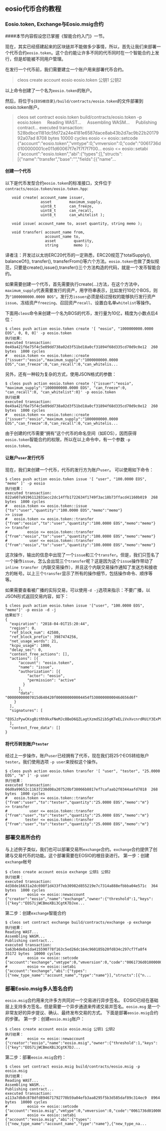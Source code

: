 ## eosio代币合约教程

### Eosio.token, Exchange与Eosio.msig合约
####本节内容假设您已掌握《智能合约入门》一节。

现在，其实已经搭建起来的区块链并不能做多少事情，所以，首先让我们来部署一个代币合约`eosio.token`。这个合约能让许多不同的代币同时在一个智能合约上发行，但是却能被不同用户管理。

在发行一个代币前，我们需要建立一个账户用来部署代币合约。
> cleos create account eosio eosio.token 公钥1 公钥2

以上命令创建了一个名为`eosio.token`的账户。

然后，将位于`${EOS根目录}/build/contracts/eosio.token`的文件部署到eosio.token账户。
> cleos set contract eosio.token build/contracts/eosio.token -p eosio.token
> &nbsp;&nbsp;&nbsp;&nbsp;Reading WAST...
> &nbsp;&nbsp;&nbsp;&nbsp;Assembling WASM...
> &nbsp;&nbsp;&nbsp;&nbsp;Publishing contract...
> executed transaction: 528bdbce1181dc5fd72a24e4181e6587dace8ab43b2d7ac9b22b2017992a07ad  8708 bytes  10000 cycles
>          eosio <= eosio::setcode               {"account":"eosio.token","vmtype":0,"vmversion":0,"code":"0061736d0100000001ce011d60067f7e7f7f7f7f00...
>          eosio <= eosio::setabi                {"account":"eosio.token","abi":{"types":[],"structs":[{"name":"transfer","base":"","fields":[{"name"...

#### 创建一个代币
以下是代币发型合约`eosio.token`的标准接口，文件位于 `contracts/eosio.token/eosio.token.hpp`:
```
   void create( account_name issuer,
                asset        maximum_supply,
                uint8_t      can_freeze,
                uint8_t      can_recall,
                uint8_t      can_whitelist );

   void issue( account_name to, asset quantity, string memo );

   void transfer( account_name from,
                  account_name to,
                  asset        quantity,
                  string       memo );
```
译者注：开发过以太坊ERC20代币的一定熟悉，ERC20规范了totalSupply(), balanceOf(), transfer(), transferFrom()等六个方法。`eosio.token`也做了类似规范，只要是create(),issue(),transfer()三个方法构造的代码，就是一个发币智能合约。

如果需要创建一个代币，首先需要执行create(...)方法，在这个方法中，`maximum_supply`代表需要发行的资产，用字符串表示，比如发行10亿个BOS，则为`"1000000000.0000 BOS"`。发行方`issuer`必须是经过授权的能够执行发行资产`issue`、冻结资产`freezing`、召回资产`recall`、设置白名单`whitelist`等操作。

下面用`cleos`命令来创建一个名为BOS的代币，发行量为10亿，精度为小数点后4位：
```
$ cleos push action eosio.token create '[ "eosio", "1000000000.0000 EOS", 0, 0, 0]' -p eosio.token
执行结果:
executed transaction: 0e49a421f6e75f4c5e09dd738a02d3f51bd18a0cf31894f68d335cd70d9c0e12  260 bytes  1000 cycles
#   eosio.token <= eosio.token::create          {"issuer":"eosio","maximum_supply":"1000000000.0000 EOS","can_freeze":0,"can_recall":0,"can_whitelis...
```

另外，还有一种较为复杂的方式，使用JSON格式的参数：
```
$ cleos push action eosio.token create '{"issuer":"eosio", "maximum_supply":"1000000000.0000 EOS", "can_freeze":0, "can_recall":0, "can_whitelist":0}' -p eosio.token
执行结果
executed transaction: 0e49a421f6e75f4c5e09dd738a02d3f51bd18a0cf31894f68d335cd70d9c0e12  260 bytes  1000 cycles
#   eosio.token <= eosio.token::create          {"issuer":"eosio","maximum_supply":"1000000000.0000 EOS","can_freeze":0,"can_recall":0,"can_whitelis...
```
由于创建的代币需要“拥有”这个代币的命名空间（如EOS），因而获得`eosio.token`智能合约的权限，所以在以上命令中，有一个参数 `-p eosio.token`。

#### 让账户`user`发行代币
现在，我们来创建一个代币，代币的发行方为账户`user`。
可以使用如下命令：
```
$ cleos push action eosio.token issue '[ "user", "100.0000 EOS", "memo" ]' -p eosio
执行结果：
executed transaction: 822a607a9196112831ecc2dc14ffb1722634f1749f3ac18b73ffacd41160b019  268 bytes  1000 cycles
#   eosio.token <= eosio.token::issue           {"to":"user","quantity":"100.0000 EOS","memo":"memo"}
>> issue
#   eosio.token <= eosio.token::transfer        {"from":"eosio","to":"user","quantity":"100.0000 EOS","memo":"memo"}
>> transfer
#         eosio <= eosio.token::transfer        {"from":"eosio","to":"user","quantity":"100.0000 EOS","memo":"memo"}
#          user <= eosio.token::transfer        {"from":"eosio","to":"user","quantity":"100.0000 EOS","memo":"memo"}
```
这次操作，输出的信息中出现了一个`issue`和三个`transfer`。但是，我们只签名了一个操作`issue`，怎么会出现三个`transfer`呢？这是因为这个`issue`操作带动了`inline transfer`（内联交易操作），并且这个内联交易操作通知了发送方和接收方的帐号。以上三个`transfer`显示了所有的操作细节，包括操作命令、顺序等等。

如果需要查看被广播的实际交易，可以使用`-d -j`选项来指示：不要广播，以JSON形式返回交易内容，如下：
```
$ cleos push action eosio.token issue '["user", "100.0000 EOS", "memo"]' -p eosio -d -j
结果如下：
{
  "expiration": "2018-04-01T15:20:44",
  "region": 0,
  "ref_block_num": 42580,
  "ref_block_prefix": 3987474256,
  "net_usage_words": 21,
  "kcpu_usage": 1000,
  "delay_sec": 0,
  "context_free_actions": [],
  "actions": [{
      "account": "eosio.token",
      "name": "issue",
      "authorization": [{
          "actor": "eosio",
          "permission": "active"
        }
      ],
      "data": "00000000007015d640420f000000000004454f5300000000046d656d6f"
    }
  ],
  "signatures": [
    "EOSJzPywCKsgBitRh9kxFNeMJc8BeD6QZLagtXzmdS2ib5gKTeELiVxXvcnrdRUiY3ExP9saVkdkzvUNyRZSXj2CLJnj7U42H"
  ],
  "context_free_data": []
}
```

#### 将代币转到账户`tester`
经过上一步操作，账户`user`已经拥有了代币，现在我们将25个EOS转给账户`tester`。我们使用选项 `-p user`来授权这个操作。
```
$ cleos push action eosio.token transfer '[ "user", "tester", "25.0000 EOS", "m" ]' -p user
执行结果：
executed transaction: 06d0a99652c11637230d08a207520bf38066b8817ef7cafaab2f0344aafd7018  268 bytes  1000 cycles
#   eosio.token <= eosio.token::transfer        {"from":"user","to":"tester","quantity":"25.0000 EOS","memo":"m"}
>> transfer
#          user <= eosio.token::transfer        {"from":"user","to":"tester","quantity":"25.0000 EOS","memo":"m"}
#        tester <= eosio.token::transfer        {"from":"user","to":"tester","quantity":"25.0000 EOS","memo":"m"}
```
### 部署交易所合约
与上述例子类似，我们也可以部署交易所`exchange`合约。`exchange`合约提供了创建与交易代币的功能。这个部署需要在EOSIO的根目录进行。
第一步：创建`exchange`帐号
```
$ cleos create account eosio exchange 公钥1 公钥2
执行结果：
executed transaction: 4d38de16631a2dc698f1d433f7eb30982d855219e7c7314a888efbbba04e571c  364 bytes  1000 cycles
#         eosio <= eosio::newaccount            {"creator":"eosio","name":"exchange","owner":{"threshold":1,"keys":[{"key":"EOS7ijWCBmoXBi3CgtK7DJxe...
```

第二步：创建`exchange`智能合约
```
$ cleos set contract exchange build/contracts/exchange -p exchange
执行结果：
Reading WAST...
Assembling WASM...
Publishing contract...
executed transaction: 5a63b4de8a1da415590778f163c5ed26dc164c960185b20fd834c297cf7fa8f4  35172 bytes  10000 cycles
#         eosio <= eosio::setcode               {"account":"exchange","vmtype":0,"vmversion":0,"code":"0061736d0100000001f0023460067f7e7f7f7f7f00600...
#         eosio <= eosio::setabi                {"account":"exchange","abi":{"types":[{"new_type_name":"account_name","type":"name"}],"structs":[{"n...
```

### 部署Eosio.msig多人签名合约
`eosio.msig`合约用来允许多方共同对一个交易进行异步签名。
EOSIO已经在基础层上支持多方签名，但是需要一个异步通道来传递交易并签名。`eosio.msg` 是一个非常友好的异步提议、确认、最终发布交易的方式。
下面是部署`eosio.msig`合约的步骤。
第一步：创建`eosio.msig`账户：
```
$ cleos create account eosio eosio.msig 公钥1 公钥2 
执行结果：
#         eosio <= eosio::newaccount            {"creator":"eosio","name":"eosio.msig","owner":{"threshold":1,"keys":[{"key":"EOS7ijWCBmoXBi3CgtK7DJ...
```
第二步：部署`eosio.msig`合约：
```
$ cleos set contract eosio.msig build/contracts/eosio.msig -p eosio.msig
执行结果：
Reading WAST...
Assembling WASM...
Publishing contract...
executed transaction: a113a7db8c878dfd894671792770b59a04efb3aa8295f5b3d585daf89c314ec9  8964 bytes  10000 cycles
#         eosio <= eosio::setcode               {"account":"eosio.msig","vmtype":0,"vmversion":0,"code":"0061736d0100000001bd011b60047f7e7e7f0060047...
#         eosio <= eosio::setabi                {"account":"eosio.msig","abi":{"types":[{"new_type_name":"account_name","type":"name"},{"new_type_na...
```